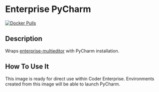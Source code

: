 # Enterprise PyCharm

[![Docker Pulls](https://img.shields.io/docker/pulls/bravo68web/cdr-enterprise-pycharm?label=codercom%2Fenterprise-pycharm)](https://hub.docker.com/r/bravo68web/cdr-enterprise-pycharm)

## Description

Wraps [enterprise-multieditor](../multieditor/README.md) with PyCharm
installation.

## How To Use It

This image is ready for direct use within Coder Enterprise. Environments created
from this image will be able to launch PyCharm.
